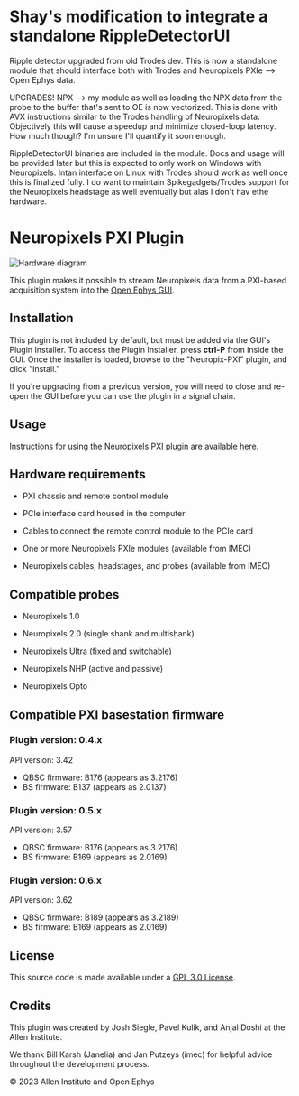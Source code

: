 # Shay's modification to integrate a standalone RippleDetectorUI
Ripple detector upgraded from old Trodes dev. This is now a standalone module that should interface both with Trodes and Neuropixels PXIe --> Open Ephys data. 

UPGRADES! NPX --> my module as well as loading the NPX data from the probe to the buffer that's sent to OE is now vectorized. This is done with AVX instructions similar to the Trodes handling of Neuropixels data. Objectively this will cause a speedup and minimize closed-loop latency. How much though? I'm unsure I'll quantify it soon enough.

RippleDetectorUI binaries are included in the module. Docs and usage will be provided later but this is expected to only work on Windows with Neuropixels. Intan interface on Linux with Trodes should work as well once this is finalized fully. I do want to maintain Spikegadgets/Trodes support for the Neuropixels headstage as well eventually but alas I don't hav ethe hardware.

# Neuropixels PXI Plugin

![Hardware diagram](https://open-ephys.github.io/gui-docs/_images/neuropix-pxi-01.png)

This plugin makes it possible to stream Neuropixels data from a PXI-based acquisition system into the [Open Ephys GUI](https://github.com/open-ephys/plugin-gui).

## Installation

This plugin is not included by default, but must be added via the GUI's Plugin Installer. To access the Plugin Installer, press **ctrl-P** from inside the GUI. Once the installer is loaded, browse to the "Neuropix-PXI" plugin, and click "Install."

If you're upgrading from a previous version, you will need to close and re-open the GUI before you can use the plugin in a signal chain.

## Usage

Instructions for using the Neuropixels PXI plugin are available [here](https://open-ephys.github.io/gui-docs/User-Manual/Plugins/Neuropixels-PXI.html).

## Hardware requirements

- PXI chassis and remote control module

- PCIe interface card housed in the computer

- Cables to connect the remote control module to the PCIe card

- One or more Neuropixels PXIe modules (available from IMEC)

- Neuropixels cables, headstages, and probes (available from IMEC)

## Compatible probes

- Neuropixels 1.0

- Neuropixels 2.0 (single shank and multishank)

- Neuropixels Ultra (fixed and switchable)

- Neuropixels NHP (active and passive)

- Neuropixels Opto

## Compatible PXI basestation firmware

### Plugin version: 0.4.x

API version: 3.42
- QBSC firmware: B176 (appears as 3.2176)
- BS firmware: B137 (appears as 2.0137)

### Plugin version: 0.5.x

API version: 3.57
- QBSC firmware: B176 (appears as 3.2176)
- BS firmware: B169 (appears as 2.0169)

### Plugin version: 0.6.x

API version: 3.62
- QBSC firmware: B189 (appears as 3.2189)
- BS firmware: B169 (appears as 2.0169)

## License

This source code is made available under a [GPL 3.0 License](LICENSE).

## Credits

This plugin was created by Josh Siegle, Pavel Kulik, and Anjal Doshi at the Allen Institute.

We thank Bill Karsh (Janelia) and Jan Putzeys (imec) for helpful advice throughout the development process.

© 2023 Allen Institute and Open Ephys
